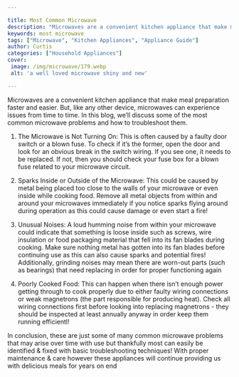 ```yaml
---

title: Most Common Microwave
description: "Microwaves are a convenient kitchen appliance that make meal preparation faster and easier. But, like any other device, microwaves...learn more"
keywords: most microwave
tags: ["Microwave", "Kitchen Appliances", "Appliance Guide"]
author: Curtis
categories: ["Household Appliances"]
cover: 
 image: /img/microwave/179.webp
 alt: 'a well loved microwave shiny and new'

---
```


Microwaves are a convenient kitchen appliance that make meal preparation faster and easier. But, like any other device, microwaves can experience issues from time to time. In this blog, we’ll discuss some of the most common microwave problems and how to troubleshoot them. 

1) The Microwave is Not Turning On: This is often caused by a faulty door switch or a blown fuse. To check if it’s the former, open the door and look for an obvious break in the switch wiring. If you see one, it needs to be replaced. If not, then you should check your fuse box for a blown fuse related to your microwave circuit. 

2) Sparks Inside or Outside of the Microwave: This could be caused by metal being placed too close to the walls of your microwave or even inside while cooking food. Remove all metal objects from within and around your microwaves immediately if you notice sparks flying around during operation as this could cause damage or even start a fire! 

3) Unusual Noises: A loud humming noise from within your microwave could indicate that something is loose inside such as screws, wire insulation or food packaging material that fell into its fan blades during cooking. Make sure nothing metal has gotten into its fan blades before continuing use as this can also cause sparks and potential fires! Additionally, grinding noises may mean there are worn-out parts (such as bearings) that need replacing in order for proper functioning again 

4) Poorly Cooked Food: This can happen when there isn’t enough power getting through to cook properly due to either faulty wiring connections or weak magnetrons (the part responsible for producing heat). Check all wiring connections first before looking into replacing magnetrons - they should be inspected at least annually anyway in order keep them running efficientl! 

In conclusion, these are just some of many common microwave problems that may arise over time with use but thankfully most can easily be identified & fixed with basic troubleshooting techniques! With proper maintenance & care however these appliances will continue providing us with delicious meals for years on end
